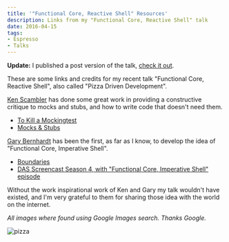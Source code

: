 ```yaml
---
title: '"Functional Core, Reactive Shell" Resources'
description: Links from my "Functional Core, Reactive Shell" talk
date: 2016-04-15
tags:
- Espresso
- Talks
---
```


**Update:** I published a post version of the talk, [check it out](https://mokacoding.com/blog/functional-core-reactive-shell).

These are some links and credits for my recent talk "Functional Core, Reactive Shell", also called "Pizza Driven Development".

[Ken Scambler](https://twitter.com/kenscambler) has done some great work in providing a constructive critique to mocks and stubs, and how to write code that doesn't need them.

- [To Kill a Mockingtest](http://techblog.realestate.com.au/to-kill-a-mockingtest/)
- [Mocks & Stubs](https://www.youtube.com/watch?v=EaxDl5NPuCA)

[Gary Bernhardt](https://twitter.com/garybernhardt?lang=en) has been the first, as far as I know, to develop the idea of "Functional Core, Imperative Shell".

- [Boundaries](https://www.destroyallsoftware.com/talks/boundaries)
- [DAS Screencast Season 4, with "Functional Core, Imperative Shell" episode](https://www.destroyallsoftware.com/screencasts/catalog#season4)

Without the work inspirational work of Ken and Gary my talk wouldn't have
existed, and I'm very grateful to them for sharing those idea with the world on
the internet.

_All images where found using Google Images search. Thanks Google._

![pizza](https://s3.amazonaws.com/mokacoding/2016-04-15-pizza.jpg)
